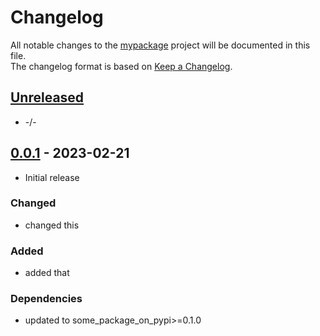 # Changelog

All notable changes to the [mypackage] project will be documented in this file.<br>
The changelog format is based on [Keep a Changelog](https://keepachangelog.com/en/1.0.0/).

## [Unreleased]

* -/-


## [0.0.1] - 2023-02-21

* Initial release

### Changed

* changed this

### Added

* added that

### Dependencies

* updated to some_package_on_pypi>=0.1.0


<!-- Markdown link & img dfn's -->
[unreleased]: https://github.com/AuthorOne/mypackage/compare/v0.0.1...HEAD
[0.0.1]: https://github.com/AuthorOne/mypackage/releases/tag/v0.0.1
[mypackage]: https://github.com/AuthorOne/mypackage
